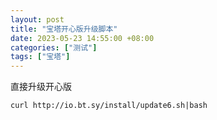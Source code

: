 ```yaml
---
layout: post
title: "宝塔开心版升级脚本"
date: 2023-05-23 14:55:00 +08:00
categories: ["测试"]
tags: ["宝塔"]
---
```


直接升级开心版

```
curl http://io.bt.sy/install/update6.sh|bash
```